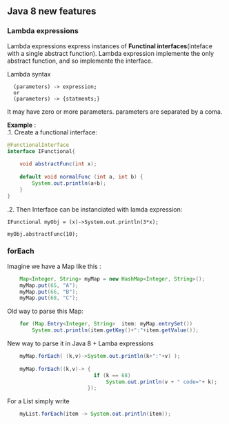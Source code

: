 
## Java 8 new features
### Lambda expressions
Lambda expressions express instances of **Functinal interfaces**(inteface with a single abstract function). Lambda expression implemente the only abstract function, and so implemente the interface. 

Lambda syntax

~~~
  (parameters) -> expression;
  or
  (parameters) -> {statments;}
~~~
It may have zero or more parameters. parameters are separated by a coma.

**Example** :  
.1. Create a functional interface: 

~~~java
@FunctionalInterface
interface IFunctional{
	
	void abstractFunc(int x);
	
	default void normalFunc (int a, int b) {
		System.out.println(a+b);
	}
}  
~~~
.2. Then Interface can be instanciated with lamda expression:  

~~~
IFunctional myObj = (x)->System.out.println(3*x);

myObj.abstractFunc(10);
~~~


### forEach
Imagine we have a Map like this :

~~~java
	Map<Integer, String> myMap = new HashMap<Integer, String>();		
	myMap.put(65, "A");
	myMap.put(66, "B");
	myMap.put(68, "C");
~~~

Old way to parse this Map:

~~~java
	for (Map.Entry<Integer, String>  item: myMap.entrySet())
		System.out.println(item.getKey()+":"+item.getValue());
~~~

New way to parse it in Java 8 + Lamba expressions

~~~java		
	myMap.forEach( (k,v)->System.out.println(k+":"+v) );
	
	myMap.forEach((k,v)-> {
							if (k == 68)
								System.out.println(v + " code="+ k);
						  });
~~~


For a List simply write

~~~java 
	myList.forEach(item -> System.out.println(item));
~~~
